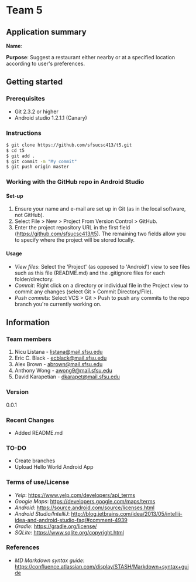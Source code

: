 # Team 5
## Application summary
**Name**:

**Purpose**: Suggest a restaurant either nearby or at a specified location according to user's
preferences.

## Getting started
### Prerequisites
- Git 2.3.2 or higher
- Android studio 1.2.1.1 (Canary)

### Instructions

```sh
$ git clone https://github.com/sfsucsc413/t5.git
$ cd t5
$ git add .
$ git commit -m "My commit"
$ git push origin master
```

### Working with the GitHub repo in Android Studio
#### Set-up

1. Ensure your name and e-mail are set up in Git (as in the local software, not GitHub).
2. Select File > New > Project From Version Control > GitHub.
3. Enter the project repository URL in the first field (https://github.com/sfsucsc413/t5).
    The remaining two fields allow you to specify where the project will be stored locally.

#### Usage

- *View files*: Select the 'Project' (as opposed to 'Android') view to see files such as this file
(README.md) and the .gitignore files for each folder/directory.
- *Commit*: Right click on a directory or individual file in the Project view to commit any changes
(select Git > Commit Directory/File).
- *Push commits*: Select VCS > Git > Push to push any commits to the repo branch you're currently
working on.

## Information
### Team members

1. Nicu Listana - listana@mail.sfsu.edu
2. Eric C. Black - ecblack@mail.sfsu.edu
3. Alex Brown - abrown@mail.sfsu.edu
4. Anthony Wong - awong9@mail.sfsu.edu
5. David Karapetian - dkarapet@mail.sfsu.edu

### Version
0.0.1

### Recent Changes
  - Added README.md

### TO-DO
  - Create branches
  - Upload Hello World Android App

### Terms of use/License
  - *Yelp*: https://www.yelp.com/developers/api_terms 
  - *Google Maps*: https://developers.google.com/maps/terms
  - *Android*: https://source.android.com/source/licenses.html
  - *Android Studio/IntelliJ*: http://blog.jetbrains.com/idea/2013/05/intellij-idea-and-android-studio-faq/#comment-4939
  - *Gradle*: https://gradle.org/license/
  - *SQLite*: https://www.sqlite.org/copyright.html

### References
  - *MD Markdown syntax guide*: https://confluence.atlassian.com/display/STASH/Markdown+syntax+guide
